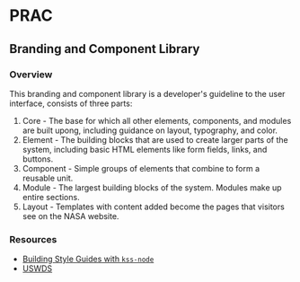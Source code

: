 # PRAC

## Branding and Component Library

### Overview


This branding and component library is a developer's guideline to the user interface, consists of three parts:

1. Core - The base for which all other elements, components, and modules are built upong, including guidance on layout, typography, and color.
2. Element - The building blocks that are used to create larger parts of the system, including basic HTML elements like form fields, links, and buttons.
3. Component - Simple groups of elements that combine to form a reusable unit.
4. Module - The largest building blocks of the system. Modules make up entire sections.
5. Layout - Templates with content added become the pages that visitors see on the NASA website.

### Resources

- [Building Style Guides with `kss-node`](https://kss-node.github.io/kss-node/)
- [USWDS](https://designsystem.digital.gov/)
